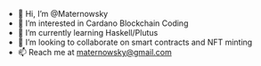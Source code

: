 - 👋 Hi, I’m @Maternowsky
- 👀 I’m interested in Cardano Blockchain Coding
- 🌱 I’m currently learning Haskell/Plutus
- 💞️ I’m looking to collaborate on smart contracts and NFT minting
- 📫 Reach me at maternowsky@gmail.com

<!---
Maternowsky/Maternowsky is a ✨ special ✨ repository because its `README.md` (this file) appears on your GitHub profile.
You can click the Preview link to take a look at your changes.
--->
